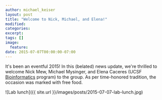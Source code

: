 ```yaml
---
author: michael_keiser
layout: post
title: "Welcome to Nick, Michael, and Elena!"
modified:
categories: 
excerpt:
tags: []
image:
  feature:
date: 2015-07-07T00:00:00-07:00
---
```


It's been an eventful 2015! In this (belated) news update, we're thrilled to welcome Nick Mew, Michael Mysinger, and Elena Caceres (UCSF [Bioinformatics](http://bioinformatics.ucsf.edu/) program) to the group. As per time-honored tradition, the occasion was marked with free food.

![Lab lunch]({{ site.url }}/images/posts/2015-07-07-lab-lunch.jpg)